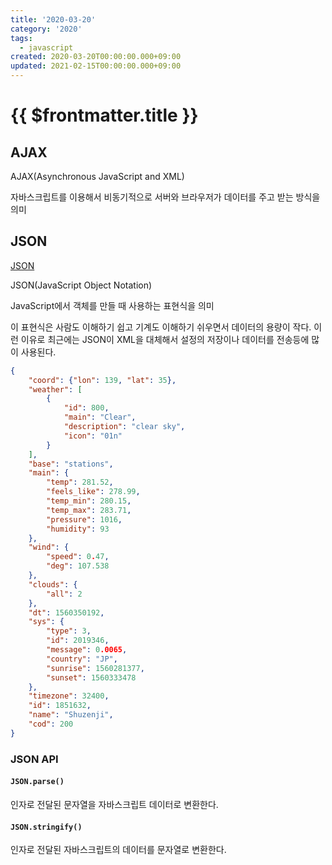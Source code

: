 ```yaml
---
title: '2020-03-20'
category: '2020'
tags:
  - javascript
created: 2020-03-20T00:00:00.000+09:00
updated: 2021-02-15T00:00:00.000+09:00
---
```


# {{ $frontmatter.title }}

## AJAX

AJAX(Asynchronous JavaScript and XML)

자바스크립트를 이용해서 비동기적으로 서버와 브라우저가 데이터를 주고 받는 방식을의미

## JSON

[JSON](http://www.json.org/json-ko.html)

JSON(JavaScript Object Notation)

JavaScript에서 객체를 만들 때 사용하는 표현식을 의미

이 표현식은 사람도 이해하기 쉽고 기계도 이해하기 쉬우면서 데이터의 용량이 작다. 이런 이유로 최근에는 JSON이 XML을 대체해서 설정의 저장이나 데이터를 전송등에 많이 사용된다.

```json
{
	"coord": {"lon": 139, "lat": 35},
	"weather": [
		{
			"id": 800,
			"main": "Clear",
			"description": "clear sky",
			"icon": "01n"
		}
	],
	"base": "stations",
	"main": {
		"temp": 281.52,
		"feels_like": 278.99,
		"temp_min": 280.15,
		"temp_max": 283.71,
		"pressure": 1016,
		"humidity": 93
	},
	"wind": {
		"speed": 0.47,
		"deg": 107.538
	},
	"clouds": {
		"all": 2
	},
	"dt": 1560350192,
	"sys": {
		"type": 3,
		"id": 2019346,
		"message": 0.0065,
		"country": "JP",
		"sunrise": 1560281377,
		"sunset": 1560333478
	},
	"timezone": 32400,
	"id": 1851632,
	"name": "Shuzenji",
	"cod": 200
}
```

### JSON API

#### `JSON.parse()`

인자로 전달된 문자열을 자바스크립트 데이터로 변환한다.

#### `JSON.stringify()`

인자로 전달된 자바스크립트의 데이터를 문자열로 변환한다.
